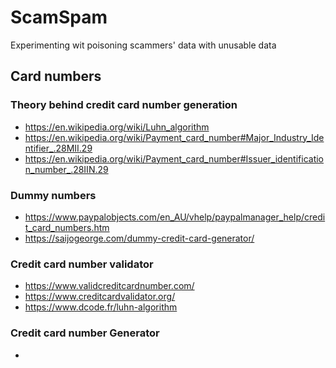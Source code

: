 
# ScamSpam
Experimenting wit poisoning scammers' data with unusable data


## Card numbers

### Theory behind credit card number generation
* https://en.wikipedia.org/wiki/Luhn_algorithm
* https://en.wikipedia.org/wiki/Payment_card_number#Major_Industry_Identifier_.28MII.29
* https://en.wikipedia.org/wiki/Payment_card_number#Issuer_identification_number_.28IIN.29

### Dummy numbers
* https://www.paypalobjects.com/en_AU/vhelp/paypalmanager_help/credit_card_numbers.htm  
* https://saijogeorge.com/dummy-credit-card-generator/  

### Credit card number validator
* https://www.validcreditcardnumber.com/  
* https://www.creditcardvalidator.org/
* https://www.dcode.fr/luhn-algorithm

### Credit card number Generator
* 